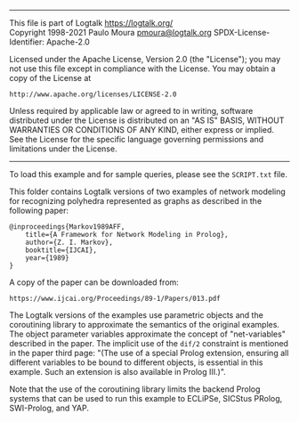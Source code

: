 ________________________________________________________________________

This file is part of Logtalk <https://logtalk.org/>  
Copyright 1998-2021 Paulo Moura <pmoura@logtalk.org>
SPDX-License-Identifier: Apache-2.0

Licensed under the Apache License, Version 2.0 (the "License");
you may not use this file except in compliance with the License.
You may obtain a copy of the License at

    http://www.apache.org/licenses/LICENSE-2.0

Unless required by applicable law or agreed to in writing, software
distributed under the License is distributed on an "AS IS" BASIS,
WITHOUT WARRANTIES OR CONDITIONS OF ANY KIND, either express or implied.
See the License for the specific language governing permissions and
limitations under the License.
________________________________________________________________________


To load this example and for sample queries, please see the `SCRIPT.txt` file.

This folder contains Logtalk versions of two examples of network modeling
for recognizing polyhedra represented as graphs as described in the following
paper:

	@inproceedings{Markov1989AFF,
		title={A Framework for Network Modeling in Prolog},
		author={Z. I. Markov},
		booktitle={IJCAI},
		year={1989}
	}

A copy of the paper can be downloaded from:

	https://www.ijcai.org/Proceedings/89-1/Papers/013.pdf

The Logtalk versions of the examples use parametric objects and the
coroutining library to approximate the semantics of the original examples.
The object parameter variables approximate the concept of "net-variables"
described in the paper. The implicit use of the `dif/2` constraint is
mentioned in the paper third page: "(The use of a special Prolog extension,
ensuring all different variables to be bound to different objects, is
essential in this example. Such an extension is also available in
Prolog III.)".

Note that the use of the coroutining library limits the backend Prolog
systems that can be used to run this example to ECLiPSe, SICStus PRolog,
SWI-Prolog, and YAP.

